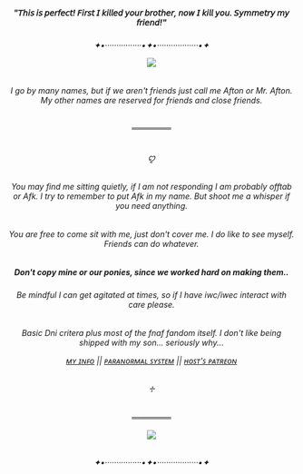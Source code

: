 <h5 align="center">"𝘛𝘩𝘪𝘴 𝘪𝘴 𝘱𝘦𝘳𝘧𝘦𝘤𝘵! 𝘍𝘪𝘳𝘴𝘵 𝘐 𝘬𝘪𝘭𝘭𝘦𝘥 𝘺𝘰𝘶𝘳 𝘣𝘳𝘰𝘵𝘩𝘦𝘳, 𝘯𝘰𝘸 𝘐 𝘬𝘪𝘭𝘭 𝘺𝘰𝘶. 𝘚𝘺𝘮𝘮𝘦𝘵𝘳𝘺 𝘮𝘺 𝘧𝘳𝘪𝘦𝘯𝘥!"
<h6 align="center">✦•················•✦•··················•✦
<p align="center">
  <img src="https://media1.tenor.com/m/FfTlnXdiRQMAAAAd/william-afton-five-nights-at-freddy%27s.gif" />
</p>
<h6 align="center">I go by many names, but if we aren't friends just call me Afton or Mr. Afton. My other names are reserved for friends and close friends.
<h6 align="center">═══════
<h6 align="center">ꨄ
<h6 align="center">You may find me sitting quietly, if I am not responding I am probably offtab or Afk. I try to remember to put Afk in my name. But shoot me a whisper if you need anything.
<h6 align="center">You are free to come sit with me, just don't cover me. I do like to see myself. Friends can do whatever.
<h5 align="center">Don't copy mine or our ponies, since we worked hard on making them..
<h6 align="center">Be mindful I can get agitated at times, so if I have iwc/iwec interact with care please.
<h6 align="center">Basic Dni critera plus most of the fnaf fandom itself. I don't like being shipped with my son... seriously why...

[ᴍʏ ɪɴꜰᴏ](https://pluralkit.xyz/m/egwenu) || [ᴘᴀʀᴀɴᴏʀᴍᴀʟ ꜱʏꜱᴛᴇᴍ](https://pluralkit.xyz/s/azvjwp) || [ʜᴏꜱᴛ'ꜱ ᴘᴀᴛʀᴇᴏɴ](https://www.patreon.com/c/KyoSato)
<h6 align="center">♱
<h6 align="center">═══════
<p align="center">
  <img src="https://64.media.tumblr.com/470b351f64f35b2924844420bb0f8fe8/6210eecf512d2aaa-d7/s540x810/738a7c982e699a7ced1d05ebf3ccfbfe32fcc3a2.gifv" />
</p>
<h6 align="center">✦•················•✦•··················•✦

  
<!--
**BlurpleGuy/BlurpleGuy** is a ✨ _special_ ✨ repository because its `README.md` (this file) appears on your GitHub profile.

Here are some ideas to get you started:

- 🔭 I’m currently working on ...
- 🌱 I’m currently learning ...
- 👯 I’m looking to collaborate on ...
- 🤔 I’m looking for help with ...
- 💬 Ask me about ...
- 📫 How to reach me: ...
- 😄 Pronouns: ...
- ⚡ Fun fact: ...
-->
